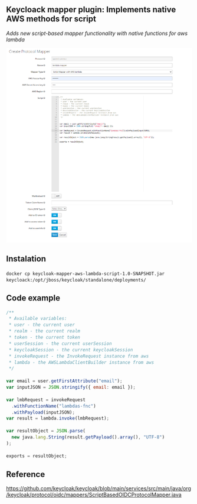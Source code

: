 ## Keycloack mapper plugin: Implements native AWS methods for script

_Adds new script-based mapper functionality with native functions for aws lambda_

![alt text](docs/mapper.png)

## Instalation

`docker cp keycloak-mapper-aws-lambda-script-1.0-SNAPSHOT.jar keycloack:/opt/jboss/keycloak/standalone/deployments/`

## Code example

```javascript
/**
 * Available variables:
 * user - the current user
 * realm - the current realm
 * token - the current token
 * userSession - the current userSession
 * keycloakSession - the current keycloakSession
 * invokeRequest - the InvokeRequest instance from aws
 * lambda - the AWSLambdaClientBuilder instance from aws
 */

var email = user.getFirstAttribute("email");
var inputJSON = JSON.stringify({ email: email });

var lmbRequest = invokeRequest
  .withFunctionName("lambdas-fnc")
  .withPayload(inputJSON);
var result = lambda.invoke(lmbRequest);

var resultObject = JSON.parse(
  new java.lang.String(result.getPayload().array(), "UTF-8")
);

exports = resultObject;
```

## Reference

https://github.com/keycloak/keycloak/blob/main/services/src/main/java/org/keycloak/protocol/oidc/mappers/ScriptBasedOIDCProtocolMapper.java
